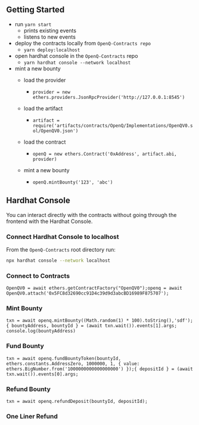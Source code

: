 ## Getting Started

* run `yarn start`
  * prints existing events
  * listens to new events
* deploy the contracts locally from `OpenQ-Contracts repo`
  * `yarn deploy:localhost`
* open hardhat console in the `OpenQ-Contracts` repo
  * `yarn hardhat console --network localhost`
* mint a new bounty
    * load the provider
      * `provider = new ethers.providers.JsonRpcProvider('http://127.0.0.1:8545')`

    * load the artifact
      * `artifact = require('artifacts/contracts/OpenQ/Implementations/OpenQV0.sol/OpenQV0.json')`

    * load the contract
      * `openQ = new ethers.Contract('0xAddress', artifact.abi, provider)`

    * mint a new bounty
      * `openQ.mintBounty('123', 'abc')`

## Hardhat Console

You can interact directly with the contracts without going through the frontend with the Hardhat Console.

### Connect Hardhat Console to localhost

From the `OpenQ-Contracts` root directory run:

```bash
npx hardhat console --network localhost
```

### Connect to Contracts

```
OpenQV0 = await ethers.getContractFactory("OpenQV0");openq = await OpenQV0.attach('0x5FC8d32690cc91D4c39d9d3abcBD16989F875707');
```

### Mint Bounty

```
txn = await openq.mintBounty((Math.random(1) * 100).toString(),'sdf');{ bountyAddress, bountyId } = (await txn.wait()).events[1].args; console.log(bountyAddress)
```

### Fund Bounty

```
txn = await openq.fundBountyToken(bountyId, ethers.constants.AddressZero, 1000000, 1, { value: ethers.BigNumber.from('1000000000000000000') });{ depositId } = (await txn.wait()).events[0].args;
```

### Refund Bounty

```
txn = await openq.refundDeposit(bountyId, depositId);
```

### One Liner Refund

```

```